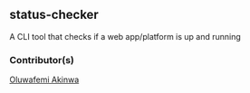 ## status-checker
A CLI tool that checks if a web app/platform is up and running


### Contributor(s)
[Oluwafemi Akinwa](https://github.com/KaiserPhemi)